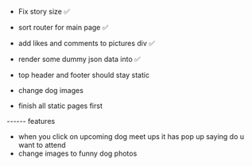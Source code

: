 - Fix story size ✅
- sort router for main page ✅
- add likes and comments to pictures div ✅
- render some dummy json data into ✅
- top header and footer should stay static

- change dog images
- finish all static pages first

------ features

- when you click on upcoming dog meet ups it has pop up saying do u want to attend
- change images to funny dog photos
